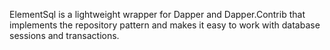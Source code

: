 ElementSql is a lightweight wrapper for Dapper and Dapper.Contrib that implements the repository pattern and makes it easy to work with database sessions and transactions.
